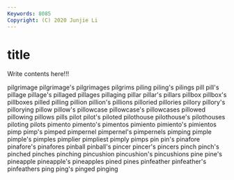```yaml
---
Keywords: 8085
Copyright: (C) 2020 Junjie Li
---
```


# title

Write contents here!!!
 
pilgrimage 
pilgrimage's
pilgrimages 
pilgrims 
piling 
piling's 
pilings 
pill 
pill's 
pillage 
pillage's 
pillaged
pillages 
pillaging 
pillar 
pillar's 
pillars 
pillbox 
pillbox's 
pillboxes 
pilled 
pilling
pillion 
pillion's 
pillions 
pilloried 
pillories 
pillory 
pillory's 
pillorying 
pillow 
pillow's
pillowcase 
pillowcase's 
pillowcases 
pillowed 
pillowing 
pillows 
pills 
pilot 
pilot's 
piloted
pilothouse 
pilothouse's 
pilothouses 
piloting 
pilots 
pimento 
pimento's 
pimentos 
pimiento 
pimiento's
pimientos 
pimp 
pimp's 
pimped 
pimpernel 
pimpernel's 
pimpernels 
pimping 
pimple 
pimple's
pimples 
pimplier 
pimpliest 
pimply 
pimps 
pin 
pin's 
pinafore 
pinafore's 
pinafores
pinball 
pinball's 
pincer 
pincer's 
pincers 
pinch 
pinch's 
pinched 
pinches 
pinching
pincushion 
pincushion's 
pincushions 
pine 
pine's 
pineapple 
pineapple's 
pineapples 
pined 
pines
pinfeather 
pinfeather's 
pinfeathers 
ping 
ping's 
pinged 
pinging 
